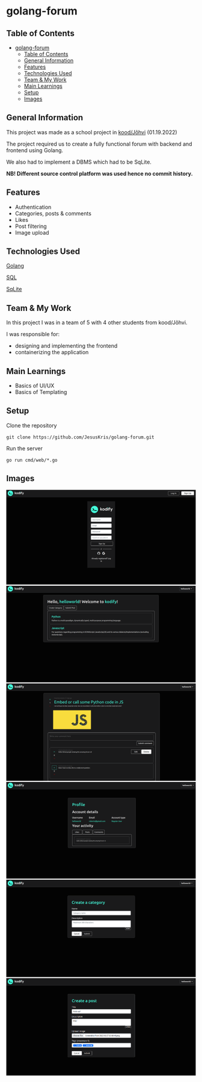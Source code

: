 # golang-forum

## Table of Contents
- [golang-forum](#golang-forum)
  - [Table of Contents](#table-of-contents)
  - [General Information](#general-information)
  - [Features](#features)
  - [Technologies Used](#technologies-used)
  - [Team \& My Work](#team--my-work)
  - [Main Learnings](#main-learnings)
  - [Setup](#setup)
  - [Images](#images)

## General Information
This project was made as a school project in [kood/Jõhvi](https://kood.tech/) (01.19.2022)

The project required us to create a fully functional forum with backend and frontend using Golang.

We also had to implement a DBMS which had to be SqLite.

**NB! Different source control platform was used hence no commit history.**


## Features
- Authentication
- Categories, posts & comments
- Likes
- Post filtering
- Image upload


## Technologies Used

[Golang](https://go.dev/)

[SQL](https://en.wikipedia.org/wiki/SQL)

[SqLite](https://www.sqlite.org/index.html)

## Team & My Work
In this project I was in a team of 5 with 4 other students from kood/Jõhvi.

I was responsible for:
- designing and implementing the frontend
- containerizing the application

## Main Learnings
- Basics of UI/UX 
- Basics of Templating

## Setup
Clone the repository
```
git clone https://github.com/JesusKris/golang-forum.git
```
Run the server
```
go run cmd/web/*.go
```
## Images
![image#1](./assets/images/forum1.png)
![image#2](./assets/images/forum2.png)
![image#3](./assets/images/forum3.png)
![image#4](./assets/images/forum4.png)
![image#5](./assets/images/forum5.png)
![image#6](./assets/images/forum6.png)